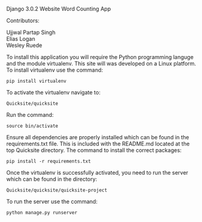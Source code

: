 Django 3.0.2 Website Word Counting App

Contributors:

Ujjwal Partap Singh
</br>
Elias Logan
</br>
Wesley Ruede


To install this application you will require the Python programming 
languge and the module virtualenv. This site will was developed on
a Linux platform. To install virtualenv use the command:

    pip install virtualenv

To activate the virtualenv navigate to:

    Quicksite/quicksite

Run the command:

    source bin/activate

Ensure all dependencies are properly installed which can be found in
the requirements.txt file. This is included with the README.md located at 
the top Quicksite directory. The command to install the correct packages:

    pip install -r requirements.txt

Once the virtualenv is successfully activated, you need to run the 
server which can be found in the directory:

    Quicksite/quicksite/quicksite-project

To run the server use the command:

    python manage.py runserver


